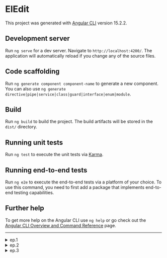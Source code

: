 # ElEdit

This project was generated with [Angular CLI](https://github.com/angular/angular-cli) version 15.2.2.

## Development server

Run `ng serve` for a dev server. Navigate to `http://localhost:4200/`. The application will automatically reload if you change any of the source files.

## Code scaffolding

Run `ng generate component component-name` to generate a new component. You can also use `ng generate directive|pipe|service|class|guard|interface|enum|module`.

## Build

Run `ng build` to build the project. The build artifacts will be stored in the `dist/` directory.

## Running unit tests

Run `ng test` to execute the unit tests via [Karma](https://karma-runner.github.io).

## Running end-to-end tests

Run `ng e2e` to execute the end-to-end tests via a platform of your choice. To use this command, you need to first add a package that implements end-to-end testing capabilities.

## Further help

To get more help on the Angular CLI use `ng help` or go check out the [Angular CLI Overview and Command Reference](https://angular.io/cli) page.

---

<details>

<summary>ep.1</summary>

- init desktop angular app w text-editor lib

```js

ng new el-edit --defaults --directory ./ // --minimal

// text editor
npm i ngx-wig@15.1.4
```

- add host comp for editor

```js

ng g c views/editor --skip-tests  --dry-run

// editor.component
<ngx-wig placeholder="Enter your content"></ngx-wig>
```

![Alt text](src/readmeAssets/init-editor.png)

</details>

<details>

<summary>ep.2</summary>

- convert it into a desktop one using Electron

```js

npm install -D electron
PS D:\work\prj-book\ch5\src> mkdir electron
PS D:\work\prj-book\ch5\src> cd .\electron\
PS D:\work\prj-book\ch5\src\electron> New-Item main.js

// init window
import { app, BrowserWindow } from 'electron';
function createWindow () {
const mainWindow = new BrowserWindow({
width: 800,
height: 600
});
mainWindow.loadFile('index.html');
}
app.whenReady().then(() => {
createWindow();
});
```

- add webpack CLI (build & bundle electron app)

```js

npm install -D webpack-cli
```

- add ts-loader f webpack

```js

npm install -D ts-loader

// run the Angular and Electron applications in parallel w:
npm install -D concurrently
webpack.dev.config.js
webpack.config.js
webpack.prod.config.js
// add to run
"start:desktop": "concurrently \"ng build --delete-output-path=false --watch\" \"webpack --config webpack.dev.config.js --watch\"",
/* the Angular CLI will delete the dist folder by default. To prevent this behavior using the --delete-
output-path=false option because the Electron application is also built in the same folder. */
```

- add launch.json file w (Run and Debug → create a launch.json)

```js
"program": "${workspaceRoot}/dist/my-editor/shell.js",
"runtimeExecutable": "${workspaceRoot}/node_modules/.bin/electron"
```

```js
npm run start:desktop
```

![Alt text](src/readmeAssets/run-electron.png)

</details>

<details>

<summary>ep.3</summary>

- configuring the Angular CLI workspace
  `src/electron/main.ts`, `tsconfig.app.ts`

- make the window object injectable
  `src/app/window.ts`

```js
import { InjectionToken } from "@angular/core";
export const WINDOW =
  new InjectionToken() <
  Window >
  ("Global window object",
  {
    factory: () => window,
  });
export interface ElectronWindow extends Window {
  require(module: string): any;
}
```

<!-- Electron is loaded using the require method of the window object, which is available only in the Node.js environment. To use it in an Angular application, we create the ElectronWindow interface that extends the Window interface by defining that method. The Angular and Electron applications are now ready to interact with each other using the IPC mechanism. -->
</details>
